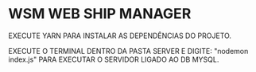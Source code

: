 ﻿# WSM WEB SHIP MANAGER
 

EXECUTE YARN PARA INSTALAR AS DEPENDÊNCIAS DO PROJETO.

EXECUTE O TERMINAL DENTRO DA PASTA SERVER E DIGITE: "nodemon index.js" PARA EXECUTAR O SERVIDOR LIGADO AO DB MYSQL.
